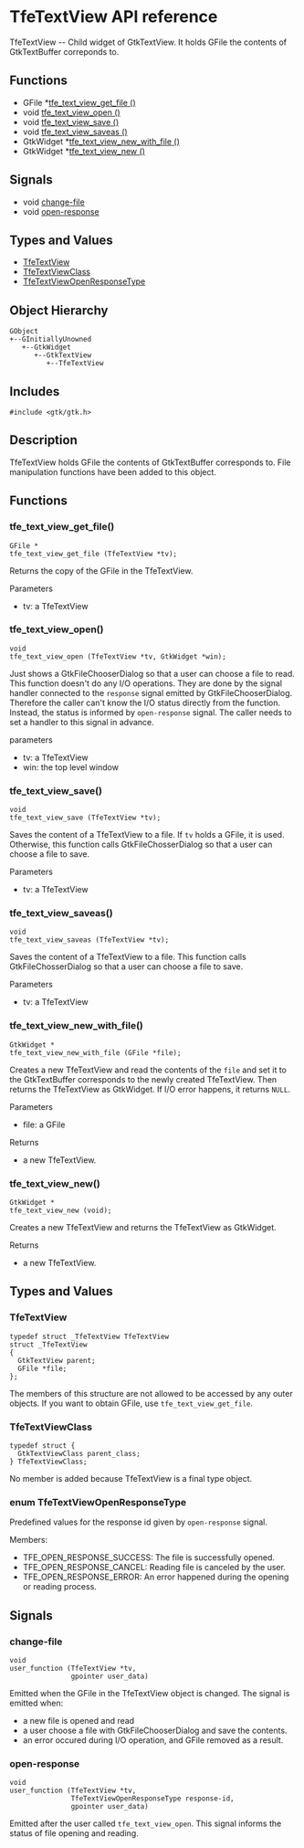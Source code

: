# TfeTextView API reference

TfeTextView -- Child widget of GtkTextView. It holds GFile the contents of GtkTextBuffer correponds to.

## Functions
- GFile *[tfe_text_view_get_file ()](../src/tfetextview/#tfe_text_view_get_file)
- void [tfe_text_view_open ()](../src/tfetextview/#tfe_text_view_open)
- void [tfe_text_view_save ()](../src/tfetextview/#tfe_text_view_save)
- void [tfe_text_view_saveas ()](../src/tfetextview/#tfe_text_view_saveas)
- GtkWidget *[tfe_text_view_new_with_file ()](../src/tfetextview/#tfe_text_view_new_with_file)
- GtkWidget *[tfe_text_view_new ()](../src/tfetextview/#tfe_text_view_new)

## Signals

- void [change-file](../src/tfetextview/#change-file)
- void [open-response](../src/tfetextview/#open-response)

## Types and Values

- [TfeTextView](../src/tfetextview/#tfetextview-1)
- [TfeTextViewClass](../src/tfetextview/#tfetextviewclass)
- [TfeTextViewOpenResponseType](../src/tfetextview/#enum-tfetextviewopenresponsetype)

## Object Hierarchy

~~~
GObject
+--GInitiallyUnowned
   +--GtkWidget
      +--GtkTextView
         +--TfeTextView
~~~

## Includes

~~~
#include <gtk/gtk.h>
~~~

## Description

TfeTextView holds GFile the contents of GtkTextBuffer corresponds to.
File manipulation functions have been added to this object.

## Functions

### tfe_text_view_get_file()

~~~
GFile *
tfe_text_view_get_file (TfeTextView *tv);
~~~

Returns the copy of the GFile in the TfeTextView.

Parameters

- tv: a TfeTextView

### tfe_text_view_open()

~~~
void
tfe_text_view_open (TfeTextView *tv, GtkWidget *win);
~~~

Just shows a GtkFileChooserDialog so that a user can choose a file to read.
This function doesn't do any I/O operations.
They are done by the signal handler connected to the `response` signal emitted by GtkFileChooserDialog.
Therefore the caller can't know the I/O status directly from the function.
Instead, the status is informed by `open-response` signal.
The caller needs to set a handler to this signal in advance.

parameters

- tv: a TfeTextView
- win: the top level window

### tfe_text_view_save()

~~~
void
tfe_text_view_save (TfeTextView *tv);
~~~

Saves the content of a TfeTextView to a file.
If `tv` holds a GFile, it is used.
Otherwise, this function calls GtkFileChosserDialog so that a user can choose a file to save.

Parameters

- tv: a TfeTextView

### tfe_text_view_saveas()

~~~
void
tfe_text_view_saveas (TfeTextView *tv);
~~~

Saves the content of a TfeTextView to a file.
This function calls GtkFileChosserDialog so that a user can choose a file to save.

Parameters

- tv: a TfeTextView

### tfe_text_view_new_with_file()

~~~
GtkWidget *
tfe_text_view_new_with_file (GFile *file);
~~~

Creates a new TfeTextView and read the contents of the `file` and set it to the GtkTextBuffer corresponds to the newly created TfeTextView.
Then returns the TfeTextView as GtkWidget.
If I/O error happens, it returns `NULL`.

Parameters

- file: a GFile

Returns

- a new TfeTextView.

### tfe_text_view_new()

~~~
GtkWidget *
tfe_text_view_new (void);
~~~

Creates a new TfeTextView and returns the TfeTextView as GtkWidget.

Returns

- a new TfeTextView.

## Types and Values

### TfeTextView

~~~
typedef struct _TfeTextView TfeTextView
struct _TfeTextView
{
  GtkTextView parent;
  GFile *file;
};
~~~

The members of this structure are not allowed to be accessed by any outer objects.
If you want to obtain GFile, use `tfe_text_view_get_file`.

### TfeTextViewClass

~~~
typedef struct {
  GtkTextViewClass parent_class;
} TfeTextViewClass;
~~~

No member is added because TfeTextView is a final type object.

### enum TfeTextViewOpenResponseType

Predefined values for the response id given by `open-response` signal.

Members:

- TFE_OPEN_RESPONSE_SUCCESS: The file is successfully opened.
- TFE_OPEN_RESPONSE_CANCEL: Reading file is canceled by the user.
- TFE_OPEN_RESPONSE_ERROR: An error happened during the opening or reading process.

## Signals

### change-file

~~~
void
user_function (TfeTextView *tv,
               gpointer user_data)
~~~

Emitted when the GFile in the TfeTextView object is changed.
The signal is emitted when:

- a new file is opened and read
- a user choose a file with GtkFileChooserDialog and save the contents. 
- an error occured during I/O operation, and GFile removed as a result.

### open-response

~~~
void
user_function (TfeTextView *tv,
               TfeTextViewOpenResponseType response-id,
               gpointer user_data)
~~~

Emitted after the user called `tfe_text_view_open`.
This signal informs the status of file opening and reading.
